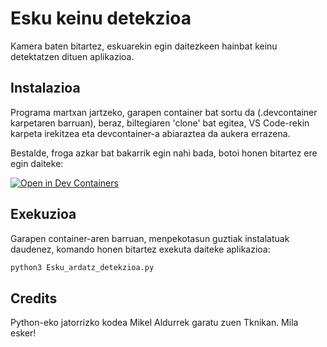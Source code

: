 # Esku keinu detekzioa

Kamera baten bitartez, eskuarekin egin daitezkeen hainbat keinu detektatzen dituen aplikazioa.

## Instalazioa

Programa martxan jartzeko, garapen container bat sortu da (.devcontainer karpetaren barruan), beraz, biltegiaren 'clone' bat egitea, VS Code-rekin karpeta irekitzea eta devcontainer-a abiaraztea da aukera errazena.

Bestalde, froga azkar bat bakarrik egin nahi bada, botoi honen bitartez ere egin daiteke:

[![Open in Dev Containers](https://img.shields.io/static/v1?label=Dev%20Containers&message=Open&color=blue&logo=visualstudiocode)](https://vscode.dev/redirect?url=vscode://ms-vscode-remote.remote-containers/cloneInVolume?url=https://github.com/Tknika/esku-keinu-detekzioa)

## Exekuzioa

Garapen container-aren barruan, menpekotasun guztiak instalatuak daudenez, komando honen bitartez exekuta daiteke aplikazioa:

```bash
python3 Esku_ardatz_detekzioa.py
```

## Credits

Python-eko jatorrizko kodea Mikel Aldurrek garatu zuen Tknikan. Mila esker!
